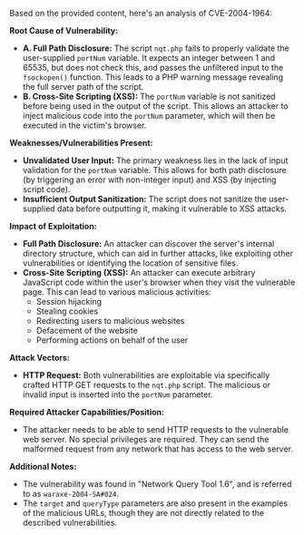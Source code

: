 Based on the provided content, here's an analysis of CVE-2004-1964:

**Root Cause of Vulnerability:**

*   **A. Full Path Disclosure:** The script `nqt.php` fails to properly validate the user-supplied `portNum` variable. It expects an integer between 1 and 65535, but does not check this, and passes the unfiltered input to the `fsockopen()` function. This leads to a PHP warning message revealing the full server path of the script.
*  **B. Cross-Site Scripting (XSS):** The `portNum` variable is not sanitized before being used in the output of the script. This allows an attacker to inject malicious code into the `portNum` parameter, which will then be executed in the victim's browser.

**Weaknesses/Vulnerabilities Present:**

*   **Unvalidated User Input:** The primary weakness lies in the lack of input validation for the `portNum` variable. This allows for both path disclosure (by triggering an error with non-integer input) and XSS (by injecting script code).
*   **Insufficient Output Sanitization:** The script does not sanitize the user-supplied data before outputting it, making it vulnerable to XSS attacks.

**Impact of Exploitation:**

*   **Full Path Disclosure:** An attacker can discover the server's internal directory structure, which can aid in further attacks, like exploiting other vulnerabilities or identifying the location of sensitive files.
*  **Cross-Site Scripting (XSS):** An attacker can execute arbitrary JavaScript code within the user's browser when they visit the vulnerable page. This can lead to various malicious activities:
    *   Session hijacking
    *   Stealing cookies
    *   Redirecting users to malicious websites
    *   Defacement of the website
    *   Performing actions on behalf of the user

**Attack Vectors:**

*   **HTTP Request:** Both vulnerabilities are exploitable via specifically crafted HTTP GET requests to the `nqt.php` script. The malicious or invalid input is inserted into the `portNum` parameter.

**Required Attacker Capabilities/Position:**

*   The attacker needs to be able to send HTTP requests to the vulnerable web server. No special privileges are required. They can send the malformed request from any network that has access to the web server.

**Additional Notes:**
* The vulnerability was found in "Network Query Tool 1.6", and is referred to as  `waraxe-2004-SA#024`.
* The `target` and `queryType` parameters are also present in the examples of the malicious URLs, though they are not directly related to the described vulnerabilities.